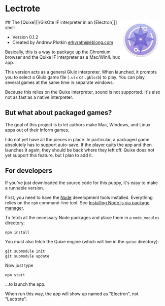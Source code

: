 # Lectrote
<img style="float:right;" src="icon-128.png" alt="Lectrote logo: purple compass">
## The [Quixe][]/GlkOte IF interpreter in an [Electron][] shell

- Version 0.1.2
- Created by Andrew Plotkin <erkyrath@eblong.com>

[Quixe]: http://eblong.com/zarf/glulx/quixe/
[Electron]: http://electron.atom.io
[Node]: http://nodejs.org

Basically, this is a way to package up the Chromium browser and the Quixe IF interpreter as a Mac/Win/Linux app.

This version acts as a general Glulx interpreter. When launched, it prompts you to select a Glulx game file (`.ulx` or `.gblorb`) to play. You can play several games at the same time in separate windows.

Because this relies on the Quixe interpreter, sound is not supported. It's also not as fast as a native interpreter.

## But what about packaged games?

The goal of this project is to let authors make Mac, Windows, and Linux apps out of their Inform games.

I do not yet have all the pieces in place. In particular, a packaged game absolutely has to support auto-save. If the player quits the app and then launches it again, they should be back where they left off. Quixe does not yet support this feature, but I plan to add it.

## For developers

If you've just downloaded the source code for this puppy, it's easy to make a runnable version.

First, you need to have the [Node][] development tools installed. Everything relies on the `npm` command-line tool. See [Installing Node.js via package manager][npminstall].

[npminstall]: https://nodejs.org/en/download/package-manager/

To fetch all the necessary Node packages and place them in a `node_modules` directory:

    npm install

You must also fetch the Quixe engine (which will live in the `quixe` directory):

    git submodule init
    git submodule update

Now just type

    npm start

...to launch the app.

When run this way, the app will show up named as "Electron", not "Lectrote".
